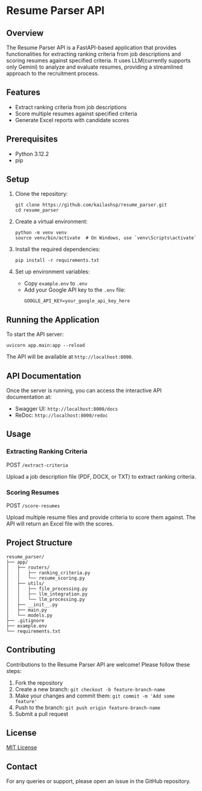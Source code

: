 # Resume Parser API

## Overview

The Resume Parser API is a FastAPI-based application that provides functionalities for extracting ranking criteria from job descriptions and scoring resumes against specified criteria. It uses LLM(currently supports only Gemini) to analyze and evaluate resumes, providing a streamlined approach to the recruitment process.

## Features

- Extract ranking criteria from job descriptions
- Score multiple resumes against specified criteria
- Generate Excel reports with candidate scores

## Prerequisites

- Python 3.12.2
- pip

## Setup

1. Clone the repository:
   ```
   git clone https://github.com/kailashsp/resume_parser.git
   cd resume_parser
   ```

2. Create a virtual environment:
   ```
   python -m venv venv
   source venv/bin/activate  # On Windows, use `venv\Scripts\activate`
   ```

3. Install the required dependencies:
   ```
   pip install -r requirements.txt
   ```

4. Set up environment variables:
   - Copy `example.env` to `.env`
   - Add your Google API key to the `.env` file:
     ```
     GOOGLE_API_KEY=your_google_api_key_here
     ```

## Running the Application

To start the API server:

```
uvicorn app.main:app --reload
```

The API will be available at `http://localhost:8000`.

## API Documentation

Once the server is running, you can access the interactive API documentation at:

- Swagger UI: `http://localhost:8000/docs`
- ReDoc: `http://localhost:8000/redoc`

## Usage

### Extracting Ranking Criteria

POST `/extract-criteria`

Upload a job description file (PDF, DOCX, or TXT) to extract ranking criteria.

### Scoring Resumes

POST `/score-resumes`

Upload multiple resume files and provide criteria to score them against. The API will return an Excel file with the scores.

## Project Structure

```
resume_parser/
├── app/
│   ├── routers/
│   │   ├── ranking_criteria.py
│   │   └── resume_scoring.py
│   ├── utils/
│   │   ├── file_processing.py
│   │   ├── llm_integration.py
│   │   └── llm_processing.py
│   ├── __init__.py
│   ├── main.py
│   └── models.py
├── .gitignore
├── example.env
└── requirements.txt
```

## Contributing

Contributions to the Resume Parser API are welcome! Please follow these steps:

1. Fork the repository
2. Create a new branch: `git checkout -b feature-branch-name`
3. Make your changes and commit them: `git commit -m 'Add some feature'`
4. Push to the branch: `git push origin feature-branch-name`
5. Submit a pull request

## License

[MIT License](LICENSE)

## Contact

For any queries or support, please open an issue in the GitHub repository.
